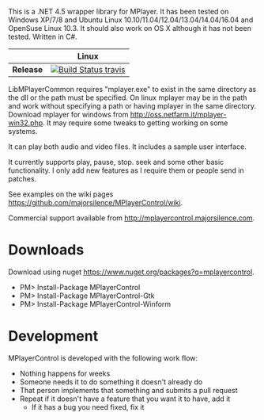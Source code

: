 This is a .NET 4.5 wrapper library for MPlayer.  It has been tested on Windows XP/7/8 and Ubuntu Linux 10.10/11.04/12.04/13.04/14.04/16.04 and OpenSuse Linux 10.3.  It should also work on OS X although it has not been tested.  Written in C#.

|         |Linux |
|---------|:------:|
|**Release**|[![Build Status travis](https://travis-ci.org/majorsilence/MPlayerControl.svg)](https://travis-ci.org/majorsilence/MPlayerControl)  |

LibMPlayerCommon requires "mplayer.exe" to exist in the same directory as the dll or the path must be specified.  On linux mplayer may be in the path and work without specifying a path or having mplayer in the same directory.  Download mplayer for windows from http://oss.netfarm.it/mplayer-win32.php. It may require some tweaks to getting working on some systems.

It can play both audio and video files. It includes a sample user interface.

It currently supports play, pause, stop. seek and some other basic functionality. I only add new features as I require them or people send in patches.

See examples on the wiki pages https://github.com/majorsilence/MPlayerControl/wiki.

Commercial support available from http://mplayercontrol.majorsilence.com.

# Downloads
Download using nuget https://www.nuget.org/packages?q=mplayercontrol.

* PM> Install-Package MPlayerControl
* PM> Install-Package MPlayerControl-Gtk
* PM> Install-Package MPlayerControl-Winform

# Development
MPlayerControl is developed with the following work flow:

* Nothing happens for weeks
* Someone needs it to do something it doesn't already do
* That person implements that something and submits a pull request
* Repeat if it doesn't have a feature that you want it to have, add it
    * If it has a bug you need fixed, fix it
